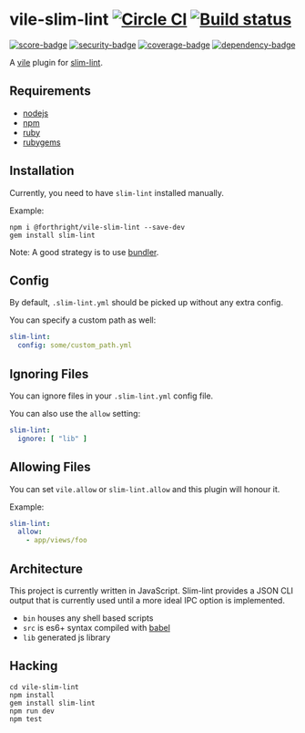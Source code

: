 # vile-slim-lint [![Circle CI](https://circleci.com/gh/forthright/vile-slim-lint.svg?style=svg&circle-token=1f9abaf70a595024e47e9f5163e4bc7cca2a4fad)](https://circleci.com/gh/forthright/vile-slim-lint) [![Build status](https://ci.appveyor.com/api/projects/status/mfb65fn2i8dc70xc/branch/master?svg=true)](https://ci.appveyor.com/project/brentlintner/vile-slim-lint/branch/master)

[![score-badge](https://vile.io/api/v0/users/brentlintner/vile-slim-lint/badges/score?token=uFywUmzZfbg6UboLzn6R)](https://vile.io/~/brentlintner/vile-slim-lint) [![security-badge](https://vile.io/api/v0/users/brentlintner/vile-slim-lint/badges/security?token=uFywUmzZfbg6UboLzn6R)](https://vile.io/~/brentlintner/vile-slim-lint) [![coverage-badge](https://vile.io/api/v0/users/brentlintner/vile-slim-lint/badges/coverage?token=uFywUmzZfbg6UboLzn6R)](https://vile.io/~/brentlintner/vile-slim-lint) [![dependency-badge](https://vile.io/api/v0/users/brentlintner/vile-slim-lint/badges/dependency?token=uFywUmzZfbg6UboLzn6R)](https://vile.io/~/brentlintner/vile-slim-lint)

A [vile](https://vile.io) plugin for [slim-lint](https://github.com/sds/slim-lint).

## Requirements

- [nodejs](http://nodejs.org)
- [npm](http://npmjs.org)
- [ruby](http://ruby-lang.org)
- [rubygems](http://rubygems.org)

## Installation

Currently, you need to have `slim-lint` installed manually.

Example:

    npm i @forthright/vile-slim-lint --save-dev
    gem install slim-lint

Note: A good strategy is to use [bundler](http://bundler.io).

## Config

By default, `.slim-lint.yml` should be picked up without any
extra config.

You can specify a custom path as well:

```yml
slim-lint:
  config: some/custom_path.yml
```

## Ignoring Files

You can ignore files in your `.slim-lint.yml` config file.

You can also use the `allow` setting:

```yaml
slim-lint:
  ignore: [ "lib" ]
```

## Allowing Files

You can set `vile.allow` or `slim-lint.allow` and this
plugin will honour it.

Example:

```yaml
slim-lint:
  allow:
    - app/views/foo
```

## Architecture

This project is currently written in JavaScript. Slim-lint provides
a JSON CLI output that is currently used until a more ideal
IPC option is implemented.

- `bin` houses any shell based scripts
- `src` is es6+ syntax compiled with [babel](https://babeljs.io)
- `lib` generated js library

## Hacking

    cd vile-slim-lint
    npm install
    gem install slim-lint
    npm run dev
    npm test
